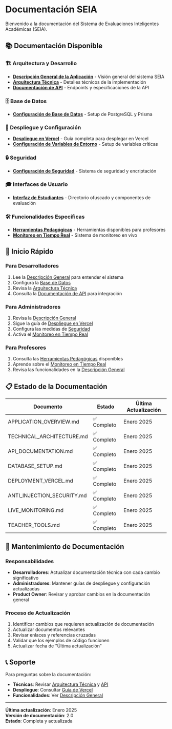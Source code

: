 # Documentación SEIA

Bienvenido a la documentación del Sistema de Evaluaciones Inteligentes Académicas (SEIA).

## 📚 Documentación Disponible

### 🏗️ Arquitectura y Desarrollo
- **[Descripción General de la Aplicación](APPLICATION_OVERVIEW.md)** - Visión general del sistema SEIA
- **[Arquitectura Técnica](TECHNICAL_ARCHITECTURE.md)** - Detalles técnicos de la implementación
- **[Documentación de API](API_DOCUMENTATION.md)** - Endpoints y especificaciones de la API

### 🗄️ Base de Datos
- **[Configuración de Base de Datos](DATABASE_SETUP.md)** - Setup de PostgreSQL y Prisma

### 🚀 Despliegue y Configuración
- **[Despliegue en Vercel](DEPLOYMENT_VERCEL.md)** - Guía completa para desplegar en Vercel
- **[Configuración de Variables de Entorno](ENVIRONMENT_SETUP.md)** - Setup de variables críticas

### 🔒 Seguridad
- **[Configuración de Seguridad](SECURITY_CONFIGURATION.md)** - Sistema de seguridad y encriptación

### 🎓 Interfaces de Usuario
- **[Interfaz de Estudiantes](STUDENT_INTERFACE.md)** - Directorio ofuscado y componentes de evaluación

### 🛠️ Funcionalidades Específicas
- **[Herramientas Pedagógicas](TEACHER_TOOLS.md)** - Herramientas disponibles para profesores
- **[Monitoreo en Tiempo Real](LIVE_MONITORING.md)** - Sistema de monitoreo en vivo

## 🚀 Inicio Rápido

### Para Desarrolladores
1. Lee la [Descripción General](APPLICATION_OVERVIEW.md) para entender el sistema
2. Configura la [Base de Datos](DATABASE_SETUP.md)
3. Revisa la [Arquitectura Técnica](TECHNICAL_ARCHITECTURE.md)
4. Consulta la [Documentación de API](API_DOCUMENTATION.md) para integración

### Para Administradores
1. Revisa la [Descripción General](APPLICATION_OVERVIEW.md)
2. Sigue la guía de [Despliegue en Vercel](DEPLOYMENT_VERCEL.md)
3. Configura las medidas de [Seguridad](ANTI_INJECTION_SECURITY.md)
4. Activa el [Monitoreo en Tiempo Real](LIVE_MONITORING.md)

### Para Profesores
1. Consulta las [Herramientas Pedagógicas](TEACHER_TOOLS.md) disponibles
2. Aprende sobre el [Monitoreo en Tiempo Real](LIVE_MONITORING.md)
3. Revisa las funcionalidades en la [Descripción General](APPLICATION_OVERVIEW.md)

## 📋 Estado de la Documentación

| Documento | Estado | Última Actualización |
|-----------|--------|---------------------|
| APPLICATION_OVERVIEW.md | ✅ Completo | Enero 2025 |
| TECHNICAL_ARCHITECTURE.md | ✅ Completo | Enero 2025 |
| API_DOCUMENTATION.md | ✅ Completo | Enero 2025 |
| DATABASE_SETUP.md | ✅ Completo | Enero 2025 |
| DEPLOYMENT_VERCEL.md | ✅ Completo | Enero 2025 |
| ANTI_INJECTION_SECURITY.md | ✅ Completo | Enero 2025 |
| LIVE_MONITORING.md | ✅ Completo | Enero 2025 |
| TEACHER_TOOLS.md | ✅ Completo | Enero 2025 |

## 🔄 Mantenimiento de Documentación

### Responsabilidades
- **Desarrolladores**: Actualizar documentación técnica con cada cambio significativo
- **Administradores**: Mantener guías de despliegue y configuración actualizadas
- **Product Owner**: Revisar y aprobar cambios en la documentación general

### Proceso de Actualización
1. Identificar cambios que requieren actualización de documentación
2. Actualizar documentos relevantes
3. Revisar enlaces y referencias cruzadas
4. Validar que los ejemplos de código funcionen
5. Actualizar fecha de "Última actualización"

## 📞 Soporte

Para preguntas sobre la documentación:
- **Técnicas**: Revisar [Arquitectura Técnica](TECHNICAL_ARCHITECTURE.md) y [API](API_DOCUMENTATION.md)
- **Despliegue**: Consultar [Guía de Vercel](DEPLOYMENT_VERCEL.md)
- **Funcionalidades**: Ver [Descripción General](APPLICATION_OVERVIEW.md)

---

**Última actualización**: Enero 2025  
**Versión de documentación**: 2.0  
**Estado**: Completa y actualizada